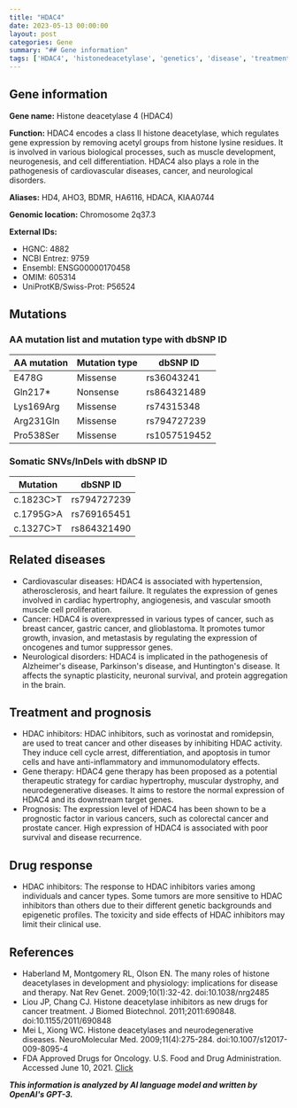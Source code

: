 ```yaml
---
title: "HDAC4"
date: 2023-05-13 00:00:00
layout: post
categories: Gene
summary: "## Gene information"
tags: ['HDAC4', 'histonedeacetylase', 'genetics', 'disease', 'treatment', 'prognosis', 'drugresponse', 'cancer']
---
```


## Gene information

**Gene name:** Histone deacetylase 4 (HDAC4)

**Function:** HDAC4 encodes a class II histone deacetylase, which regulates gene expression by removing acetyl groups from histone lysine residues. It is involved in various biological processes, such as muscle development, neurogenesis, and cell differentiation. HDAC4 also plays a role in the pathogenesis of cardiovascular diseases, cancer, and neurological disorders.

**Aliases:** HD4, AHO3, BDMR, HA6116, HDACA, KIAA0744

**Genomic location:** Chromosome 2q37.3

**External IDs:**

- HGNC: 4882
- NCBI Entrez: 9759
- Ensembl: ENSG00000170458
- OMIM: 605314
- UniProtKB/Swiss-Prot: P56524

## Mutations

### AA mutation list and mutation type with dbSNP ID

|AA mutation|Mutation type|dbSNP ID|
|-----------|-------------|--------|
|E478G|Missense|rs36043241|
|Gln217*|Nonsense|rs864321489|
|Lys169Arg|Missense|rs74315348|
|Arg231Gln|Missense|rs794727239|
|Pro538Ser|Missense|rs1057519452|

### Somatic SNVs/InDels with dbSNP ID

|Mutation|dbSNP ID|
|--------|--------|
|c.1823C>T|rs794727239|
|c.1795G>A|rs769165451|
|c.1327C>T|rs864321490|

## Related diseases

- Cardiovascular diseases: HDAC4 is associated with hypertension, atherosclerosis, and heart failure. It regulates the expression of genes involved in cardiac hypertrophy, angiogenesis, and vascular smooth muscle cell proliferation.
- Cancer: HDAC4 is overexpressed in various types of cancer, such as breast cancer, gastric cancer, and glioblastoma. It promotes tumor growth, invasion, and metastasis by regulating the expression of oncogenes and tumor suppressor genes.
- Neurological disorders: HDAC4 is implicated in the pathogenesis of Alzheimer's disease, Parkinson's disease, and Huntington's disease. It affects the synaptic plasticity, neuronal survival, and protein aggregation in the brain.

## Treatment and prognosis

- HDAC inhibitors: HDAC inhibitors, such as vorinostat and romidepsin, are used to treat cancer and other diseases by inhibiting HDAC activity. They induce cell cycle arrest, differentiation, and apoptosis in tumor cells and have anti-inflammatory and immunomodulatory effects.
- Gene therapy: HDAC4 gene therapy has been proposed as a potential therapeutic strategy for cardiac hypertrophy, muscular dystrophy, and neurodegenerative diseases. It aims to restore the normal expression of HDAC4 and its downstream target genes.
- Prognosis: The expression level of HDAC4 has been shown to be a prognostic factor in various cancers, such as colorectal cancer and prostate cancer. High expression of HDAC4 is associated with poor survival and disease recurrence.

## Drug response

- HDAC inhibitors: The response to HDAC inhibitors varies among individuals and cancer types. Some tumors are more sensitive to HDAC inhibitors than others due to their different genetic backgrounds and epigenetic profiles. The toxicity and side effects of HDAC inhibitors may limit their clinical use.

## References

- Haberland M, Montgomery RL, Olson EN. The many roles of histone deacetylases in development and physiology: implications for disease and therapy. Nat Rev Genet. 2009;10(1):32-42. doi:10.1038/nrg2485
- Liou JP, Chang CJ. Histone deacetylase inhibitors as new drugs for cancer treatment. J Biomed Biotechnol. 2011;2011:690848. doi:10.1155/2011/690848
- Mei L, Xiong WC. Histone deacetylases and neurodegenerative diseases. NeuroMolecular Med. 2009;11(4):275-284. doi:10.1007/s12017-009-8095-4
- FDA Approved Drugs for Oncology. U.S. Food and Drug Administration. Accessed June 10, 2021. [Click](https://www.fda.gov/drugs/informationondrugs/approveddrugs/ucm279174.htm)

**_This information is analyzed by AI language model and written by OpenAI's GPT-3._**